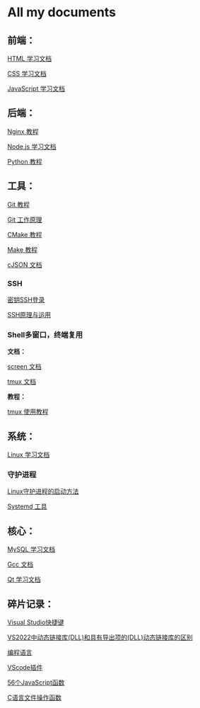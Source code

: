 # All my documents

## 前端：

[HTML 学习文档](./markdown/HTML学习.md)

[CSS 学习文档](./markdown/css.md)

[JavaScript 学习文档](./markdown/JavaScript.md)

## 后端：

[Nginx 教程](./markdown/Nginx.md)

[Node.js 学习文档](./markdown/Node.js.md)

[Python 教程](./markdown/Python.md)

## 工具：

[Git 教程](./markdown/Git.md)

[Git 工作原理](./markdown/Git工作原理.md)

[CMake 教程](./markdown/CMake简介.md)

[Make 教程](./markdown/Make.md)

[cJSON 文档](./markdown/cJson文档.md)

### SSH

[密钥SSH登录](./markdown/密钥SSH登录.md)

[SSH原理与运用](./markdown/SSH原理与运用.md)

### Shell多窗口，终端复用

**文档：**

[screen 文档](./markdown/screen.md)

[tmux 文档](./markdown/tmux.md)

**教程：**

[tmux 使用教程](./markdown/tmux教程.md)

## 系统：

[Linux 学习文档](./markdown/Linux学习.md)

### 守护进程

[Linux守护进程的启动方法](./markdown/Linux守护进程的启动方法.md)

[Systemd 工具](./markdown/Systemd.md)

## 核心：

[MySQL 学习文档](./markdown/MySQL.md)

[Gcc 文档](./markdown/Gcc.md)

[Qt 学习文档](./markdown/Qt.md)

## 碎片记录：

[Visual Studio快捷键](./markdown/Visual_Studio快捷键.md)

[VS2022中动态链接库(DLL)和具有导出项的(DLL)动态链接库的区别](./markdown/VS2022中动态链接库(DLL)和具有导出项的(DLL)动态链接库的区别.md)

[编程语言](./markdown/编程语言.md)

[VScode插件](./markdown/VScode.md)

[56个JavaScript函数](./markdown/56个JavaScript函数.md)

[C语言文件操作函数](./markdown/C语言文件操作相关函数.md)

